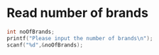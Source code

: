 
# Read number of brands

```c
int noOfBrands;
printf("Please input the number of brands\n");
scanf("%d",&noOfBrands);
```
